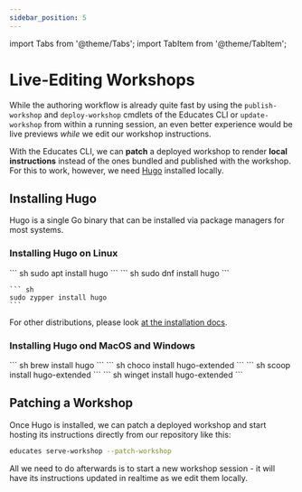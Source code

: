 ```yaml
---
sidebar_position: 5
---
```

import Tabs from '@theme/Tabs';
import TabItem from '@theme/TabItem';

# Live-Editing Workshops

While the authoring workflow is already quite fast by using the
`publish-workshop` and `deploy-workshop` cmdlets of the Educates CLI
or `update-workshop` from within a running session, an even better
experience would be live previews _while_ we edit our workshop
instructions.

With the Educates CLI, we can **patch** a deployed workshop to render
**local instructions** instead of the ones bundled and published with the
workshop. For this to work, however, we need [Hugo](https://gohugo.io)
installed locally.

## Installing Hugo

Hugo is a single Go binary that can be installed via package managers for
most systems.

### Installing Hugo on Linux

<Tabs>
<TabItem value="debian" label="Debian" default>
    ``` sh
    sudo apt install hugo
    ```
</TabItem>
<TabItem value="fedora" label="Fedora">
    ``` sh
    sudo dnf install hugo
    ```
</TabItem>
<TabItem value="suse" label="SUSE">

    ``` sh
    sudo zypper install hugo
    ```
</TabItem>
</Tabs>

For other distributions, please look
[at the installation docs](https://gohugo.io/installation/linux/#package-managers).

### Installing Hugo ond MacOS and Windows

<Tabs>
<TabItem value="hombrew" label="Homebrew" default>
    ``` sh
    brew install hugo
    ```
</TabItem>
<TabItem value="choco" label="Choco">
    ``` sh
    choco install hugo-extended
    ```
</TabItem>
<TabItem value="scoop" label="Scoop">
    ``` sh
    scoop install hugo-extended
    ```
</TabItem>
<TabItem value="winget" label="WinGet">
    ``` sh
    winget install hugo-extended
    ```
</TabItem>
</Tabs>

## Patching a Workshop

Once Hugo is installed, we can patch a deployed workshop and start
hosting its instructions directly from our repository like this:

```sh title="Start live-editing workshops"
educates serve-workshop --patch-workshop
```

All we need to do afterwards is to start a new workshop session - it
will have its instructions updated in realtime as we edit them locally.
